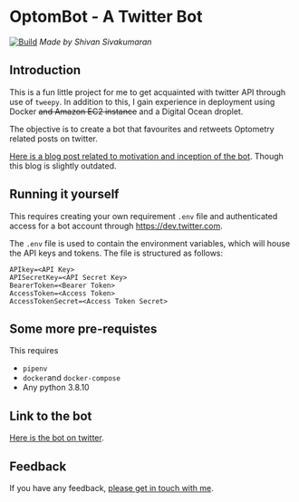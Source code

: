 # OptomBot - A Twitter Bot
[![Build](https://github.com/ShivanS93/twitter-optom-bot/actions/workflows/main.yml/badge.svg)](https://github.com/ShivanS93/twitter-optom-bot/actions/workflows/main.yml)
*Made by Shivan Sivakumaran*

## Introduction

This is a fun little project for me to get acquainted with twitter API through use of `tweepy`. In addition to this, I gain experience in deployment using Docker ~~and Amazon EC2 instance~~ and a Digital Ocean droplet.

The objective is to create a bot that favourites and retweets Optometry related posts on twitter.

[Here is a blog post related to motivation and inception of the bot](https://shivansivakumaran.com/coding/how-i-created-a-twitter-bot-to-help-my-career-as-an-optometrist/). Though this blog is slightly outdated.

## Running it yourself

This requires creating your own requirement `.env` file and authenticated access for a bot account through https://dev.twitter.com.

The `.env` file is used to contain the environment variables, which will house the API keys and tokens. The file is structured as follows:
```
APIkey=<API Key>
APISecretKey=<API Secret Key>
BearerToken=<Bearer Token>
AccessToken=<Access Token>
AccessTokenSecret=<Access Token Secret>
```

## Some more pre-requistes

This requires
- `pipenv`
- `docker`and `docker-compose`
- Any python 3.8.10

## Link to the bot

[Here is the bot on twitter](https://twitter.com/OptomBot).

## Feedback

If you have any feedback, [please get in touch with me](https://shivansivakumaran/contact).
